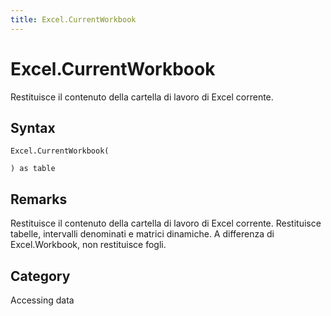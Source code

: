 ```yaml
---
title: Excel.CurrentWorkbook
---
```


# Excel.CurrentWorkbook


Restituisce il contenuto della cartella di lavoro di Excel corrente.


## Syntax

```powerquery
Excel.CurrentWorkbook(

) as table
```


## Remarks

Restituisce il contenuto della cartella di lavoro di Excel corrente. Restituisce tabelle, intervalli denominati e matrici dinamiche. A differenza di <code></code> Excel.Workbook, non restituisce fogli.



## Category
Accessing data
